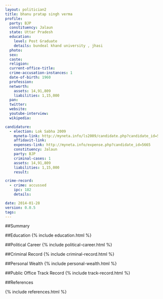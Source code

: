 ```yaml
---
layout: politician2
title: bhanu pratap singh verma
profile: 
  party: BJP
  constituency: Jalaun
  state: Uttar Pradesh
  education: 
    level: Post Graduate
    details: bundeal khand university , jhasi
  photo: 
  sex: 
  caste: 
  religion: 
  current-office-title: 
  crime-accusation-instances: 1
  date-of-birth: 1960
  profession: 
  networth: 
    assets: 14,91,809
    liabilities: 1,15,000
  pan: 
  twitter: 
  website: 
  youtube-interview: 
  wikipedia: 

candidature: 
  - election: Lok Sabha 2009
    myneta-link: http://myneta.info/ls2009/candidate.php?candidate_id=5665
    affidavit-link: 
    expenses-link: http://myneta.info/expense.php?candidate_id=5665
    constituency: Jalaun 
    party: BJP
    criminal-cases: 1
    assets: 14,91,809
    liabilities: 1,15,000
    result:  

crime-record: 
  - crime: accussed
    ipc: 182
    details:  

date: 2014-01-28
version: 0.0.5
tags: 
---
```

##Summary


##Education
{% include education.html %}


##Political Career
{% include political-career.html %}


##Criminal Record
{% include criminal-record.html %}


##Personal Wealth
{% include personal-wealth.html %}


##Public Office Track Record
{% include track-record.html %}


##References


{% include references.html %}